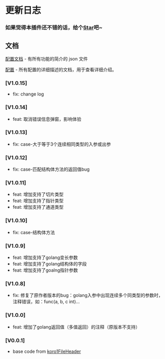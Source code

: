 <!--
 * Author       : OBKoro1
 * Date         : 2021-03-27 17:30:30
 * Last Author  : OBKoro1 1677593011@qq.com
 * LastEditTime : 2023-01-29 16:04:10
 * FilePath     : /koro1FileHeader/CHANGELOG.md
 * Description  :
-->

# 更新日志

### 如果觉得本插件还不错的话，给个[Star](https://github.com/yaoshaochen/koro1fileheader)吧~

## 文档

[配置文档](https://github.com/OBKoro1/koro1FileHeader/wiki/%E9%85%8D%E7%BD%AE%E5%AD%97%E6%AE%B5) - 有所有功能的简介的 json 文件

[配置](https://github.com/OBKoro1/koro1FileHeader/wiki/%E9%85%8D%E7%BD%AE) - 所有配置的详细描述的文档，用于查看详细介绍。


### [V1.0.15]
- fix: change log

### [V1.0.14]
- feat: 取消错误信息弹窗，影响体验

### [V1.0.13]
- fix: case-大于等于3个连续相同类型的入参或出参

### [V1.0.12]
- fix: case-匹配结构体方法的返回值bug

### [V1.0.11]
- feat: 增加支持了切片类型
- feat: 增加支持了指针类型
- feat: 增加支持了通道类型

### [V1.0.10]
- fix: case-结构体方法

### [V1.0.9]
- feat: 增加支持了golang变长参数
- feat: 增加支持了golang结构体的字段
- feat: 增加支持了goalng指针参数

### [V1.0.8]
- fix: 修复了原作者版本的bug：golang入参中出现连续多个同类型的参数时，注释错误，如：func(a, b, c int)...

### [V1.0.0]
- feat: 增加了golang返回值（多值返回）的注释（原版本不支持）

### [V0.0.1]
- base code from [koro1FileHeader](https://github.com/OBKoro1/koro1FileHeader)
